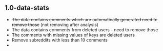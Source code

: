 ## 1.0-data-stats

- ~~The data contains comments which are automatically generated need to remove those~~ (not removing after analysis)
- The data contains comments from deleted users - need to remove those
- The comments with missing values of keys are deleted users
- Remove subreddits with less than 10 comments
- 


